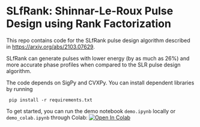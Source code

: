 # SLfRank: Shinnar-Le-Roux Pulse Design using Rank Factorization

This repo contains code for the SLfRank pulse design algorithm described in https://arxiv.org/abs/2103.07629. 

SLfRank can generate pulses with lower energy (by as much as 26%) and more accurate phase profiles when compared to the SLR pulse design algorithm.

The code depends on SigPy and CVXPy.
You can install dependent libraries by running

     pip install -r requirements.txt

To get started, you can run the demo notebook `demo.ipynb` locally or `demo_colab.ipynb` through Colab: [![Open In Colab](https://colab.research.google.com/assets/colab-badge.svg)](https://colab.research.google.com/github/MRSRL/slfrank/blob/master/demo_colab.ipynb)

